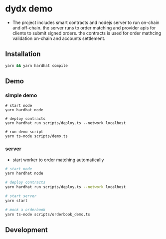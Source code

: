 # dydx demo

- The project includes smart contracts and nodejs server to run on-chain and off-chain.
  the server runs to order matching and provider apis for clients to submit signed orders. the contracts
  is used for order mathcing validation on-chain and accounts settlement.

## Installation

```bash
yarn && yarn hardhat compile
```

## Demo

### simple demo

```
# start node
yarn hardhat node

# deploy contracts
yarn hardhat run scripts/deploy.ts --network localhost

# run demo script
yarn ts-node scripts/demo.ts
```

### server

- start worker to order matching automatically

```bash
# start node
yarn hardhat node

# deploy contracts
yarn hardhat run scripts/deploy.ts --network localhost

# start server
yarn start

# mock a orderbook
yarn ts-node scripts/orderbook_demo.ts
```

## Development
